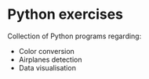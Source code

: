 # Python exercises

Collection of Python programs regarding:
- Color conversion
- Airplanes detection
- Data visualisation 
